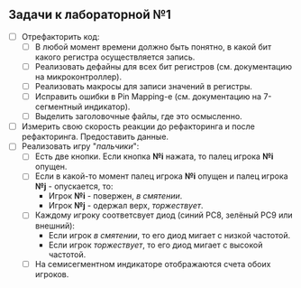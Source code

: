 ## Задачи к лабораторной №1
- [ ] Отрефакторить код:
	- [ ] В любой момент времени должно быть понятно, в какой бит какого регистра осуществляется запись.
	- [ ] Реализовать дефайны для всех бит регистров (см. документацию на микроконтроллер).
	- [ ] Реализовать макросы для записи значений в регистры.
	- [ ] Исправить ошибки в Pin Mapping-е (см. документацию на 7-сегментный индикатор).
	- [ ] Выделить заголовочные файлы, где это осмысленно.
- [ ] Измерить свою скорость реакции до рефакторинга и после рефакторинга. Предоставить данные.
- [ ] Реализовать игру "*пальчики*":
	- [ ] Есть две кнопки. Если кнопка **№i** нажата, то палец игрока **№i** опущен.
	- [ ] Если в какой-то момент палец игрока **№i** опущен и палец игрока **№j** - опускается, то:
		- Игрок **№i** - повержен, *в смятении*.
		- Игрок **№j** - одержал верх, *торжествует*.
	- [ ] Каждому игроку соответсвует диод (синий PC8, зелёный PC9 или внешний):
		- Если игрок *в смятении*, то его диод мигает с низкой частотой.
		- Если игрок *торжествует*, то его диод мигает с высокой частотой.
	- [ ] На семисегментном индикаторе отображаются счета обоих игроков.
